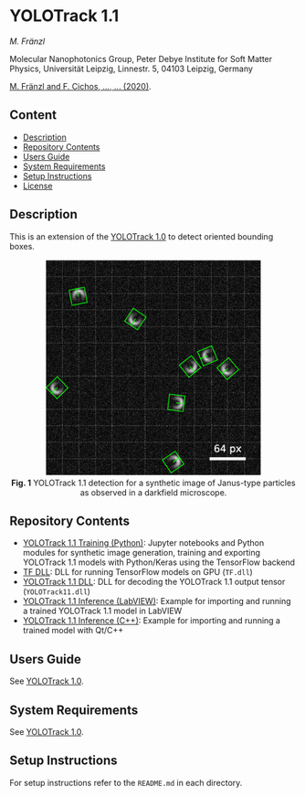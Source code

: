 # YOLOTrack 1.1

*M. Fränzl*

Molecular Nanophotonics Group, Peter Debye Institute for Soft Matter Physics, Universität Leipzig, Linnestr. 5, 04103 Leipzig, Germany

[M. Fränzl and F. Cichos, ..., ... (2020)](https://home.uni-leipzig.de/~physik/sites/mona/).

## Content

- [Description](#description)
- [Repository Contents](#repository-contents)
- [Users Guide](#users-guide)
- [System Requirements](#system-requirements)
- [Setup Instructions](#setup-instructions)
- [License](./LICENSE)

## Description 

This is an extension of the [YOLOTrack 1.0](https://github.com/Molecular-Nanophotonics/YOLOTrack-1.0/) to detect oriented bounding boxes. 

<!-- This is a framework for the real-time localization and classification of objects in optical microscopy images using a single-shot covolutional neural network YOLO ("You Only Look Once") . We adapted the TinyYOLOv2 architecture enabling to localize and classify objects at very low signal-to-noise ratios for images as large as 416 x 416 px at frame rates of up to 100 fps. Here, we provide scripts to train the network in Python/Keras using the TensorFlow backend and source codes to run the model inference on a GPU with C++ or LabVIEW.
-->

<p align="center">
  <img src="Resources/YOLOTrack11-Detection-Example.png" width=380> <br>
  <b>Fig. 1</b> YOLOTrack 1.1 detection for a synthetic image of Janus-type particles as observed in a darkfield microscope.
</p>


## Repository Contents

- [YOLOTrack 1.1 Training (Python)](./YOLOTrack%201.1%20Training%20(Python)):  Jupyter notebooks and Python modules for synthetic image generation, training and exporting YOLOTrack 1.1 models with Python/Keras using the TensorFlow backend
- [TF DLL](./TF%20DLL): DLL for running TensorFlow models on GPU (`TF.dll`)
- [YOLOTrack 1.1 DLL](./YOLOTrack%201.1%20DLL): DLL for decoding the YOLOTrack 1.1 output tensor (`YOLOTrack11.dll`)
- [YOLOTrack 1.1 Inference (LabVIEW)](./YOLOTrack%201.1%20Inference%20(LabVIEW)): Example for importing and running a trained YOLOTrack 1.1 model in LabVIEW
- [YOLOTrack 1.1 Inference (C++)](./YOLOTrack%201.1%20Inference%20(C%2B%2B)): Example for importing and running a trained model with Qt/C++

## Users Guide

See [YOLOTrack 1.0](https://github.com/molecular-nanophotonics/YOLOTrack-1.0/).

## System Requirements

See [YOLOTrack 1.0](https://github.com/molecular-nanophotonics/YOLOTrack-1.0/).

## Setup Instructions

For setup instructions refer to the `README.md` in each directory. 
